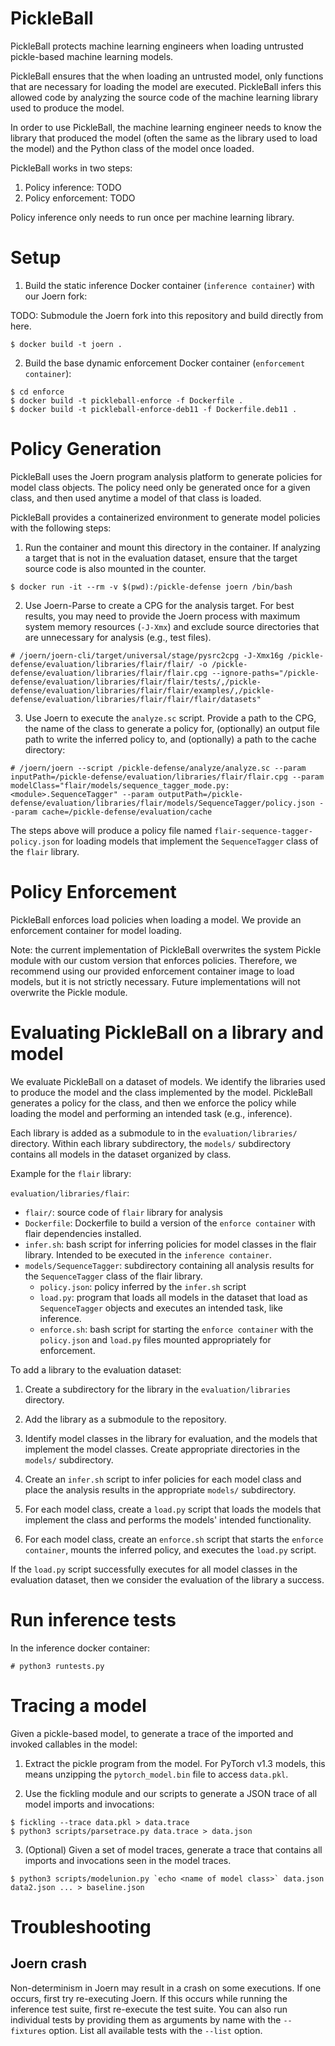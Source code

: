 # PickleBall

PickleBall protects machine learning engineers when loading untrusted
pickle-based machine learning models.

PickleBall ensures that the when loading an untrusted model, only functions that
are necessary for loading the model are executed. PickleBall infers this allowed
code by analyzing the source code of the machine learning library used to
produce the model.

In order to use PickleBall, the machine learning engineer needs to know the
library that produced the model (often the same as the library used to load the
model) and the Python class of the model once loaded.

PickleBall works in two steps:
1. Policy inference: TODO
2. Policy enforcement: TODO

Policy inference only needs to run once per machine learning library.

# Setup

1. Build the static inference Docker container (`inference container`) with our
Joern fork:

TODO: Submodule the Joern fork into this repository and build directly from
here.

```
$ docker build -t joern .
```

2. Build the base dynamic enforcement Docker container (`enforcement container`):

```
$ cd enforce
$ docker build -t pickleball-enforce -f Dockerfile .
$ docker build -t pickleball-enforce-deb11 -f Dockerfile.deb11 .
```

# Policy Generation

PickleBall uses the Joern program analysis platform to generate policies for
model class objects. The policy need only be generated once for a given class,
and then used anytime a model of that class is loaded.

PickleBall provides a containerized environment to generate model policies with
the following steps:

1. Run the container and mount this directory in the container. If analyzing a
   target that is not in the evaluation dataset, ensure that the target source
   code is also mounted in the counter.

```
$ docker run -it --rm -v $(pwd):/pickle-defense joern /bin/bash
```

2. Use Joern-Parse to create a CPG for the analysis target. For best results,
   you may need to provide the Joern process with maximum system memory
   resources (`-J-Xmx`) and exclude source directories that are unnecessary for
   analysis (e.g., test files).

```
# /joern/joern-cli/target/universal/stage/pysrc2cpg -J-Xmx16g /pickle-defense/evaluation/libraries/flair/flair/ -o /pickle-defense/evaluation/libraries/flair/flair.cpg --ignore-paths="/pickle-defense/evaluation/libraries/flair/flair/tests/,/pickle-defense/evaluation/libraries/flair/flair/examples/,/pickle-defense/evaluation/libraries/flair/flair/flair/datasets"
```

3. Use Joern to execute the `analyze.sc` script. Provide a path to the CPG,
   the name of the class to generate a policy for, (optionally) an output file path
   to write the inferred policy to, and (optionally) a path to the cache
   directory:

```
# /joern/joern --script /pickle-defense/analyze/analyze.sc --param inputPath=/pickle-defense/evaluation/libraries/flair/flair.cpg --param modelClass="flair/models/sequence_tagger_mode.py:<module>.SequenceTagger" --param outputPath=/pickle-defense/evaluation/libraries/flair/models/SequenceTagger/policy.json --param cache=/pickle-defense/evaluation/cache
```

The steps above will produce a policy file named
`flair-sequence-tagger-policy.json` for loading models that implement the
`SequenceTagger` class of the `flair` library.

# Policy Enforcement

PickleBall enforces load policies when loading a model. We provide an
enforcement container for model loading.

Note: the current implementation of PickleBall overwrites the system Pickle
module with our custom version that enforces policies. Therefore, we recommend
using our provided enforcement container image to load models, but it is not
strictly necessary. Future implementations will not overwrite the Pickle module.


# Evaluating PickleBall on a library and model

We evaluate PickleBall on a dataset of models. We identify the libraries used to
produce the model and the class implemented by the model. PickleBall generates a
policy for the class, and then we enforce the policy while loading the model and
performing an intended task (e.g., inference).

Each library is added as a submodule to in the `evaluation/libraries/`
directory. Within each library subdirectory, the `models/` subdirectory contains
all models in the dataset organized by class.

Example for the `flair` library:

`evaluation/libraries/flair`:
- `flair/`: source code of `flair` library for analysis
- `Dockerfile`: Dockerfile to build a version of the `enforce container` with
   flair dependencies installed.
- `infer.sh`: bash script for inferring policies for model classes in the flair
   library. Intended to be executed in the `inference container`.
- `models/SequenceTagger`: subdirectory containing all analysis results for the
   `SequenceTagger` class of the flair library.
   - `policy.json`: policy inferred by the `infer.sh` script
   - `load.py`: program that loads all models in the dataset that load as
      `SequenceTagger` objects and executes an intended task, like inference.
   - `enforce.sh`: bash script for starting the `enforce container` with the
      `policy.json` and `load.py` files mounted appropriately for enforcement.

To add a library to the evaluation dataset:

1. Create a subdirectory for the library in the `evaluation/libraries`
   directory.

2. Add the library as a submodule to the repository.

3. Identify model classes in the library for evaluation, and the models that
   implement the model classes. Create appropriate directories in the `models/`
   subdirectory.

4. Create an `infer.sh` script to infer policies for each model class and place
   the analysis results in the appropriate `models/` subdirectory.

5. For each model class, create a `load.py` script that loads the models that
   implement the class and performs the models' intended functionality.

6. For each model class, create an `enforce.sh` script that starts the
   `enforce container`, mounts the inferred policy, and executes the `load.py`
   script.

If the `load.py` script successfully executes for all model classes in the
evaluation dataset, then we consider the evaluation of the library a success.

# Run inference tests

In the inference docker container:

```
# python3 runtests.py
```

# Tracing a model

Given a pickle-based model, to generate a trace of the imported and invoked
callables in the model:

1. Extract the pickle program from the model. For PyTorch v1.3 models, this
   means unzipping the `pytorch_model.bin` file to access `data.pkl`.

2. Use the fickling module and our scripts to generate a JSON trace of all
   model imports and invocations:

```
$ fickling --trace data.pkl > data.trace
$ python3 scripts/parsetrace.py data.trace > data.json
```

3. (Optional) Given a set of model traces, generate a trace that contains all
   imports and invocations seen in the model traces.
```
$ python3 scripts/modelunion.py `echo <name of model class>` data.json data2.json ... > baseline.json
```

# Troubleshooting

## Joern crash

Non-determinism in Joern may result in a crash on some executions. If one
occurs, first try re-executing Joern. If this occurs while running the inference
test suite, first re-execute the test suite. You can also run individual tests
by providing them as arguments by name with the `--fixtures` option. List all
available tests with the `--list` option.
